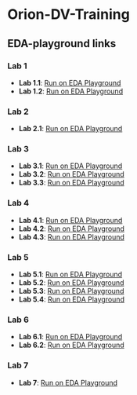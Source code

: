 # Orion-DV-Training

## EDA-playground links

### Lab 1

- **Lab 1.1**: [Run on EDA Playground](https://edaplayground.com/x/ekAb)
- **Lab 1.2**: [Run on EDA Playground](https://edaplayground.com/x/rJGk)

### Lab 2

- **Lab 2.1**: [Run on EDA Playground](https://edaplayground.com/x/PwbF)

### Lab 3

- **Lab 3.1**: [Run on EDA Playground](https://edaplayground.com/x/nMHK)
- **Lab 3.2**: [Run on EDA Playground](https://edaplayground.com/x/ZBPM)
- **Lab 3.3**: [Run on EDA Playground](https://edaplayground.com/x/RHvG)

### Lab 4

- **Lab 4.1**: [Run on EDA Playground](https://www.edaplayground.com/x/bVMN)
- **Lab 4.2**: [Run on EDA Playground](https://www.edaplayground.com/x/KqmB)
- **Lab 4.3**: [Run on EDA Playground](https://www.edaplayground.com/x/REZ3)

### Lab 5
- **Lab 5.1**: [Run on EDA Playground](https://www.edaplayground.com/x/AxBj)
- **Lab 5.2**: [Run on EDA Playground](https://www.edaplayground.com/x/qjgk)
- **Lab 5.3**: [Run on EDA Playground](https://www.edaplayground.com/x/NHXr)
- **Lab 5.4**: [Run on EDA Playground](https://www.edaplayground.com/x/HUbp)

### Lab 6
- **Lab 6.1**: [Run on EDA Playground](https://www.edaplayground.com/x/ZEBU)
- **Lab 6.2**: [Run on EDA Playground](https://www.edaplayground.com/x/Uagm)

### Lab 7
- **Lab 7**: [Run on EDA Playground](https://www.edaplayground.com/x/SzgF)